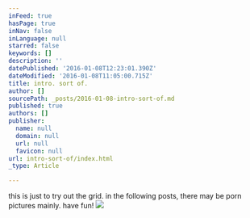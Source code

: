 ```yaml
---
inFeed: true
hasPage: true
inNav: false
inLanguage: null
starred: false
keywords: []
description: ''
datePublished: '2016-01-08T12:23:01.390Z'
dateModified: '2016-01-08T11:05:00.715Z'
title: intro. sort of.
author: []
sourcePath: _posts/2016-01-08-intro-sort-of.md
published: true
authors: []
publisher:
  name: null
  domain: null
  url: null
  favicon: null
url: intro-sort-of/index.html
_type: Article

---
```

this is just to try out the grid. in the following posts, there may be porn pictures mainly. have fun!
![](https://the-grid-user-content.s3-us-west-2.amazonaws.com/b7d846d0-3339-45b0-96d4-6ba1fa041764.jpg)